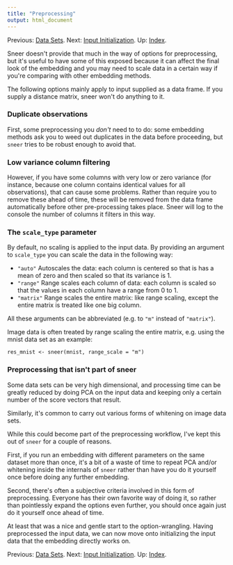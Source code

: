 ```yaml
---
title: "Preprocessing"
output: html_document
---
```


Previous: [Data Sets](datasets.html). Next: [Input Initialization](input-initialization.html). Up: [Index](index.html).

Sneer doesn't provide that much in the way of options for preprocessing, but
it's useful to have some of this exposed because it can affect the final
look of the embedding and you may need to scale data in a certain way if you're
comparing with other embedding methods.

The following options mainly apply to input supplied as a data frame. If you
supply a distance matrix, sneer won't do anything to it.

### Duplicate observations

First, some preprocessing you _don't_ need to to do: some embedding methods ask
you to weed out duplicates in the data before proceeding, but `sneer` tries
to be robust enough to avoid that.

### Low variance column filtering

However, if you have some columns with very low or zero variance (for instance,
because one column contains identical values for all observations), that can
cause some problems. Rather than require you to remove these ahead of time, 
these will be removed from the data frame automatically before other 
pre-processing takes place. Sneer will log to the console the number of columns
it filters in this way.

### The `scale_type` parameter

By default, no scaling is applied to the input data. By providing an argument
to `scale_type` you can scale the data in the following way:

* `"auto"` Autoscales the data: each column is centered so that is has a mean of 
zero and then scaled so that its variance is 1.
* `"range"` Range scales each column of data: each column is scaled so that the 
values in each column have a range from 0 to 1.
* `"matrix"` Range scales the entire matrix: like range scaling, except the 
entire matrix is treated like one big column.

All these arguments can be abbreviated (e.g. to `"m"` instead of `"matrix"`).

Image data is often treated by range scaling the entire matrix, e.g. using the 
mnist data set as an example:

```res_mnist <- sneer(mnist, range_scale = "m")```

### Preprocessing that isn't part of sneer

Some data sets can be very high dimensional, and processing time can be
greatly reduced by doing PCA on the input data and keeping only a certain number
of the score vectors that result. 

Similarly, it's common to carry out various forms of whitening on image data 
sets. 

While this could become part of the preprocessing workflow, I've kept this out
of `sneer` for a couple of reasons. 

First, if you run an embedding with different parameters on the same dataset 
more than once, it's a bit of a waste of time to repeat PCA and/or whitening 
inside the internals of `sneer` rather than have you do it yourself once before 
doing any further embedding.

Second, there's often a subjective criteria involved in this form of 
preprocessing. Everyone has their own favorite way of doing it, so rather
than pointlessly expand the options even further, you should once again just
do it yourself once ahead of time.

At least that was a nice and gentle start to the option-wrangling. Having
preprocessed the input data, we can now move onto initializing the input data
that the embedding directly works on.

Previous: [Data Sets](datasets.html). Next: [Input Initialization](input-initialization.html). Up: [Index](index.html).

